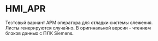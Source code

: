 # HMI_APR
Тестовый вариант АРМ оператора для отладки системы слежения. Листы генерируются случайно. В оригинальной версии - чтением блоков данных с ПЛК Siemens.
